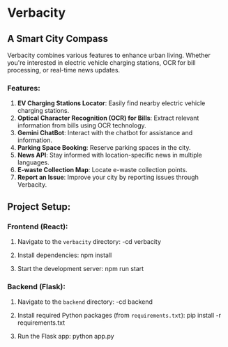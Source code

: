 # Verbacity

## A Smart City Compass

Verbacity combines various features to enhance urban living. Whether you're interested in electric vehicle charging stations, OCR for bill processing, or real-time news updates.

### Features:

1. **EV Charging Stations Locator**: Easily find nearby electric vehicle charging stations.
2. **Optical Character Recognition (OCR) for Bills**: Extract relevant information from bills using OCR technology.
3. **Gemini ChatBot**: Interact with the chatbot for assistance and information.
4. **Parking Space Booking**: Reserve parking spaces in the city.
5. **News API**: Stay informed with location-specific news in multiple languages.
6. **E-waste Collection Map**: Locate e-waste collection points.
7. **Report an Issue**:  Improve your city by reporting issues through Verbacity.

## Project Setup:

### Frontend (React):

1. Navigate to the `verbacity` directory:
-cd verbacity


2. Install dependencies:
npm install


3. Start the development server:
npm run start


### Backend (Flask):

1. Navigate to the `backend` directory:
-cd backend


2. Install required Python packages (from `requirements.txt`):
pip install -r requirements.txt


3. Run the Flask app:
python app.py